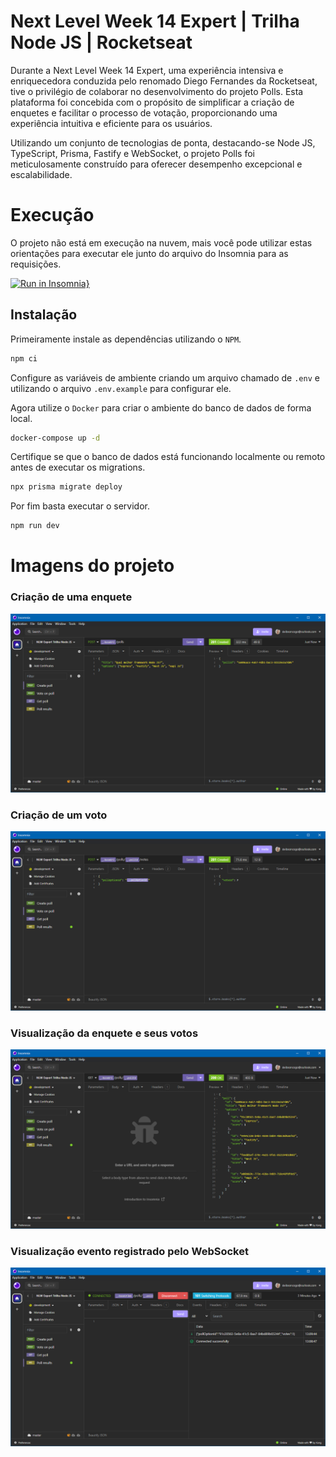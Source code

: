 # Next Level Week 14 Expert | Trilha Node JS | Rocketseat
Durante a Next Level Week 14 Expert, uma experiência intensiva e enriquecedora conduzida pelo renomado Diego Fernandes da Rocketseat, tive o privilégio de colaborar no desenvolvimento do projeto Polls. Esta plataforma foi concebida com o propósito de simplificar a criação de enquetes e facilitar o processo de votação, proporcionando uma experiência intuitiva e eficiente para os usuários.

Utilizando um conjunto de tecnologias de ponta, destacando-se Node JS, TypeScript, Prisma, Fastify e WebSocket, o projeto Polls foi meticulosamente construído para oferecer desempenho excepcional e escalabilidade.

# Execução
O projeto não está em execução na nuvem, mais você pode utilizar estas orientações para executar ele junto do arquivo do Insomnia para as requisições.

[![Run in Insomnia}](https://insomnia.rest/images/run.svg)](https://insomnia.rest/run/?label=Next%20Level%20Week%2014%20Expert%20%7C%20Trilha%20Node%20JS&uri=https%3A%2F%2Fraw.githubusercontent.com%2Fdeibsoncogo%2Fnlw-14-expert-trilha-node-js%2Fmaster%2Fdocs%2Finsomnia.json)

## Instalação
Primeiramente instale as dependências utilizando o `NPM`.
```bash
npm ci
```

Configure as variáveis de ambiente criando um arquivo chamado de `.env` e utilizando o arquivo `.env.example` para configurar ele.

Agora utilize o `Docker` para criar o ambiente do banco de dados de forma local.
```bash
docker-compose up -d
```

Certifique se que o banco de dados está funcionando localmente ou remoto antes de executar os migrations.
```bash
npx prisma migrate deploy
```

Por fim basta executar o servidor.
```bash
npm run dev
```

# Imagens do projeto
### Criação de uma enquete
![Criação de uma enquete](/src/assets/prints/print1.png)

### Criação de um voto
![Criação de um voto](/src/assets/prints/print2.png)

### Visualização da enquete e seus votos
![Visualização da enquete e seus votos](/src/assets/prints/print3.png)

### Visualização evento registrado pelo WebSocket
![Visualização evento registrado pelo WebSocket](/src/assets/prints/print4.png)
